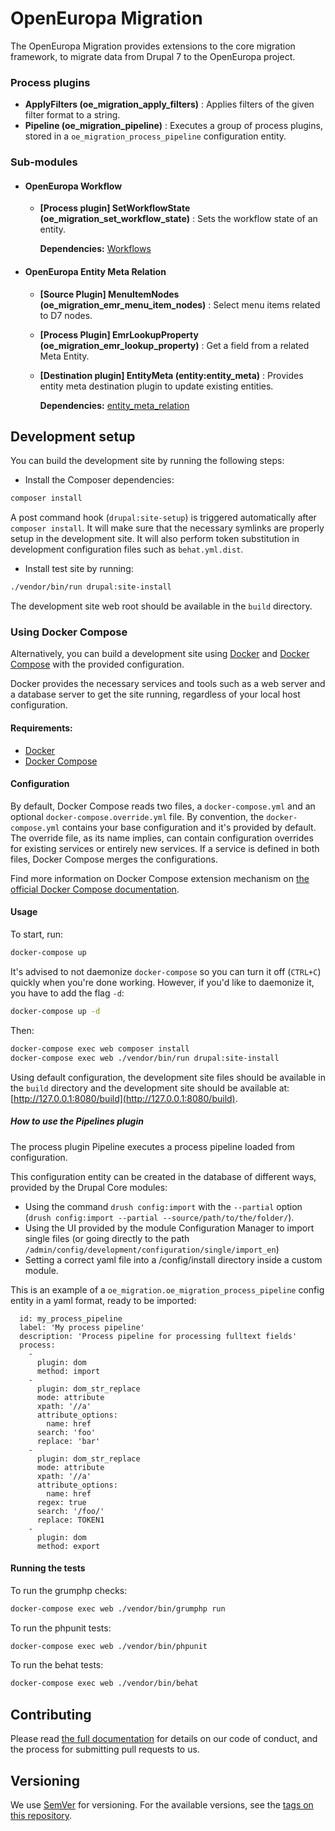 # OpenEuropa Migration

The OpenEuropa Migration provides extensions to the core migration framework, to migrate data from Drupal 7 to the OpenEuropa project.

### Process plugins

* **ApplyFilters (oe_migration_apply_filters)** : Applies filters of the given filter format to a string.
* **Pipeline (oe_migration_pipeline)** : Executes a group of process plugins, stored in a `oe_migration_process_pipeline` configuration entity.


### Sub-modules

* #### OpenEuropa Workflow
  * **[Process plugin] SetWorkflowState (oe_migration_set_workflow_state)** : Sets the workflow state of an entity.

    **Dependencies:** [Workflows](https://www.drupal.org/docs/8/core/modules/workflows)
* #### OpenEuropa Entity Meta Relation
  * **[Source Plugin] MenuItemNodes (oe_migration_emr_menu_item_nodes)** : Select menu items related to D7 nodes.
  * **[Process Plugin] EmrLookupProperty (oe_migration_emr_lookup_property)** : Get a field from a related Meta Entity.
  * **[Destination plugin] EntityMeta (entity:entity_meta)** : Provides entity meta destination plugin to update existing entities.

    **Dependencies:** [entity_meta_relation](https://www.drupal.org/project/entity_meta_relation)

## Development setup

You can build the development site by running the following steps:

* Install the Composer dependencies:

```bash
composer install
```

A post command hook (`drupal:site-setup`) is triggered automatically after `composer install`.
It will make sure that the necessary symlinks are properly setup in the development site.
It will also perform token substitution in development configuration files such as `behat.yml.dist`.

* Install test site by running:

```bash
./vendor/bin/run drupal:site-install
```

The development site web root should be available in the `build` directory.

### Using Docker Compose

Alternatively, you can build a development site using [Docker](https://www.docker.com/get-docker) and
[Docker Compose](https://docs.docker.com/compose/) with the provided configuration.

Docker provides the necessary services and tools such as a web server and a database server to get the site running,
regardless of your local host configuration.

#### Requirements:

- [Docker](https://www.docker.com/get-docker)
- [Docker Compose](https://docs.docker.com/compose/)

#### Configuration

By default, Docker Compose reads two files, a `docker-compose.yml` and an optional `docker-compose.override.yml` file.
By convention, the `docker-compose.yml` contains your base configuration and it's provided by default.
The override file, as its name implies, can contain configuration overrides for existing services or entirely new
services.
If a service is defined in both files, Docker Compose merges the configurations.

Find more information on Docker Compose extension mechanism on [the official Docker Compose documentation](https://docs.docker.com/compose/extends/).

#### Usage

To start, run:

```bash
docker-compose up
```

It's advised to not daemonize `docker-compose` so you can turn it off (`CTRL+C`) quickly when you're done working.
However, if you'd like to daemonize it, you have to add the flag `-d`:

```bash
docker-compose up -d
```

Then:

```bash
docker-compose exec web composer install
docker-compose exec web ./vendor/bin/run drupal:site-install
```

Using default configuration, the development site files should be available in the `build` directory and the development site
should be available at: [http://127.0.0.1:8080/build](http://127.0.0.1:8080/build).

##### How to use the Pipelines plugin
The process plugin Pipeline executes a process pipeline loaded from configuration.

This configuration entity can be created in the database of different ways, provided by the Drupal Core modules:
- Using the command `drush config:import` with the `--partial` option (`drush config:import --partial --source/path/to/the/folder/`).
- Using the UI provided by the module Configuration Manager to import single files (or going directly to the path `/admin/config/development/configuration/single/import_en`)
- Setting a correct yaml file into a /config/install directory inside a custom module.

This is an example of a `oe_migration.oe_migration_process_pipeline` config entity in a yaml format, ready to be imported:

```
  id: my_process_pipeline
  label: 'My process pipeline'
  description: 'Process pipeline for processing fulltext fields'
  process:
    -
      plugin: dom
      method: import
    -
      plugin: dom_str_replace
      mode: attribute
      xpath: '//a'
      attribute_options:
        name: href
      search: 'foo'
      replace: 'bar'
    -
      plugin: dom_str_replace
      mode: attribute
      xpath: '//a'
      attribute_options:
        name: href
      regex: true
      search: '/foo/'
      replace: TOKEN1
    -
      plugin: dom
      method: export
```

#### Running the tests

To run the grumphp checks:

```bash
docker-compose exec web ./vendor/bin/grumphp run
```

To run the phpunit tests:

```bash
docker-compose exec web ./vendor/bin/phpunit
```

To run the behat tests:

```bash
docker-compose exec web ./vendor/bin/behat
```

## Contributing

Please read [the full documentation](https://github.com/openeuropa/openeuropa) for details on our code of conduct, and the process for submitting pull requests to us.

## Versioning

We use [SemVer](http://semver.org/) for versioning. For the available versions, see the [tags on this repository](https://github.com/openeuropa/oe_migration/tags).
